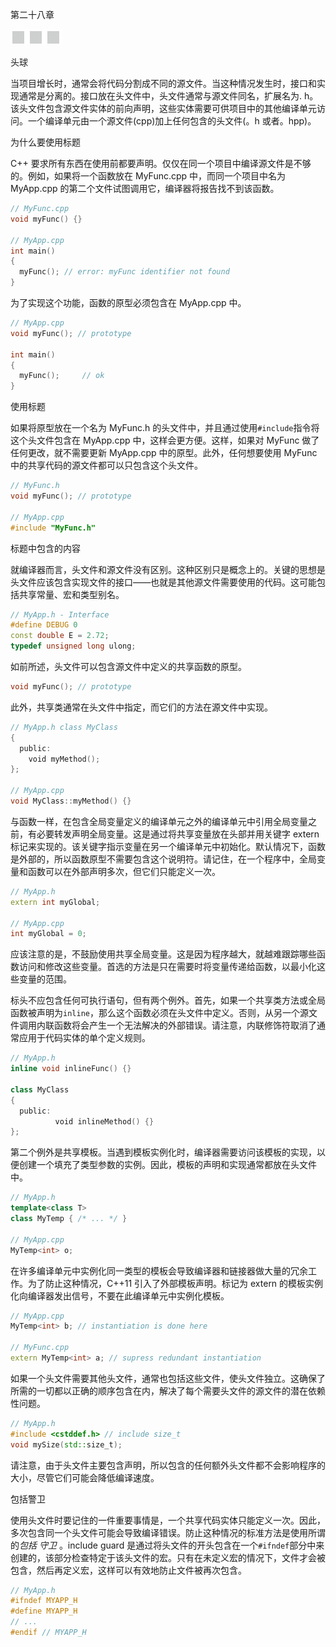 第二十八章

![image](img/frontdot.jpg)

头球

当项目增长时，通常会将代码分割成不同的源文件。当这种情况发生时，接口和实现通常是分离的。接口放在头文件中，头文件通常与源文件同名，扩展名为. h。该头文件包含源文件实体的前向声明，这些实体需要可供项目中的其他编译单元访问。一个编译单元由一个源文件(cpp)加上任何包含的头文件(。h 或者。hpp)。

为什么要使用标题

C++ 要求所有东西在使用前都要声明。仅仅在同一个项目中编译源文件是不够的。例如，如果将一个函数放在 MyFunc.cpp 中，而同一个项目中名为 MyApp.cpp 的第二个文件试图调用它，编译器将报告找不到该函数。

```cpp
// MyFunc.cpp
void myFunc() {}

// MyApp.cpp
int main()
{
  myFunc(); // error: myFunc identifier not found
}
```

为了实现这个功能，函数的原型必须包含在 MyApp.cpp 中。

```cpp
// MyApp.cpp
void myFunc(); // prototype

int main()
{
  myFunc();     // ok
}
```

使用标题

如果将原型放在一个名为 MyFunc.h 的头文件中，并且通过使用`#include`指令将这个头文件包含在 MyApp.cpp 中，这样会更方便。这样，如果对 MyFunc 做了任何更改，就不需要更新 MyApp.cpp 中的原型。此外，任何想要使用 MyFunc 中的共享代码的源文件都可以只包含这个头文件。

```cpp
// MyFunc.h
void myFunc(); // prototype

// MyApp.cpp
#include "MyFunc.h"
```

标题中包含的内容

就编译器而言，头文件和源文件没有区别。这种区别只是概念上的。关键的思想是头文件应该包含实现文件的接口——也就是其他源文件需要使用的代码。这可能包括共享常量、宏和类型别名。

```cpp
// MyApp.h - Interface
#define DEBUG 0
const double E = 2.72;
typedef unsigned long ulong;
```

如前所述，头文件可以包含源文件中定义的共享函数的原型。

```cpp
void myFunc(); // prototype
```

此外，共享类通常在头文件中指定，而它们的方法在源文件中实现。

```cpp
// MyApp.h class MyClass
{
  public:
    void myMethod();
};

// MyApp.cpp
void MyClass::myMethod() {}
```

与函数一样，在包含全局变量定义的编译单元之外的编译单元中引用全局变量之前，有必要转发声明全局变量。这是通过将共享变量放在头部并用关键字 extern 标记来实现的。该关键字指示变量在另一个编译单元中初始化。默认情况下，函数是外部的，所以函数原型不需要包含这个说明符。请记住，在一个程序中，全局变量和函数可以在外部声明多次，但它们只能定义一次。

```cpp
// MyApp.h
extern int myGlobal;

// MyApp.cpp
int myGlobal = 0;
```

应该注意的是，不鼓励使用共享全局变量。这是因为程序越大，就越难跟踪哪些函数访问和修改这些变量。首选的方法是只在需要时将变量传递给函数，以最小化这些变量的范围。

标头不应包含任何可执行语句，但有两个例外。首先，如果一个共享类方法或全局函数被声明为`inline`，那么这个函数必须在头文件中定义。否则，从另一个源文件调用内联函数将会产生一个无法解决的外部错误。请注意，内联修饰符取消了通常应用于代码实体的单个定义规则。

```cpp
// MyApp.h
inline void inlineFunc() {}

class MyClass
{
  public:
          void inlineMethod() {}
};
```

第二个例外是共享模板。当遇到模板实例化时，编译器需要访问该模板的实现，以便创建一个填充了类型参数的实例。因此，模板的声明和实现通常都放在头文件中。

```cpp
// MyApp.h
template<class T>
class MyTemp { /* ... */ }

// MyApp.cpp
MyTemp<int> o;
```

在许多编译单元中实例化同一类型的模板会导致编译器和链接器做大量的冗余工作。为了防止这种情况，C++11 引入了外部模板声明。标记为 extern 的模板实例化向编译器发出信号，不要在此编译单元中实例化模板。

```cpp
// MyApp.cpp
MyTemp<int> b; // instantiation is done here

// MyFunc.cpp
extern MyTemp<int> a; // supress redundant instantiation
```

如果一个头文件需要其他头文件，通常也包括这些文件，使头文件独立。这确保了所需的一切都以正确的顺序包含在内，解决了每个需要头文件的源文件的潜在依赖性问题。

```cpp
// MyApp.h
#include <cstddef.h> // include size_t
void mySize(std::size_t);
```

请注意，由于头文件主要包含声明，所以包含的任何额外头文件都不会影响程序的大小，尽管它们可能会降低编译速度。

包括警卫

使用头文件时要记住的一件重要事情是，一个共享代码实体只能定义一次。因此，多次包含同一个头文件可能会导致编译错误。防止这种情况的标准方法是使用所谓的*包括* *守卫* 。include guard 是通过将头文件的开头包含在一个`#ifndef`部分中来创建的，该部分检查特定于该头文件的宏。只有在未定义宏的情况下，文件才会被包含，然后再定义宏，这样可以有效地防止文件被再次包含。

```cpp
// MyApp.h
#ifndef MYAPP_H
#define MYAPP_H
// ...
#endif // MYAPP_H
```